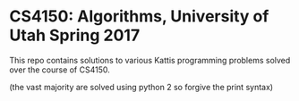 # CS4150: Algorithms, University of Utah Spring 2017

This repo contains solutions to various Kattis programming problems solved over the course of CS4150.

(the vast majority are solved using python 2 so forgive the print syntax)
